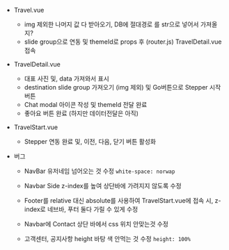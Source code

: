 - Travel.vue

  - img 제외한 나머지 값 다 받아오기,
    DB에 절대경로 를 str으로 넣어서 가져올지?
  - slide group으로 연동 및 themeId로 props 후 (router.js)
    TravelDetail.vue 접속

- TravelDetail.vue

  - 대표 사진 및, data 가져와서 표시
  - destination slide group 가져오기 (img 제외) 및 Go버튼으로 Stepper 시작 버튼
  - Chat modal 아이콘 작성 및 themeId 전달 완료
  - 좋아요 버튼 완료 (하지만 데이터전달은 아직)

- TravelStart.vue

  - Stepper 연동 완료 및, 이전, 다음, 닫기 버튼 활성화

- 버그

  - NavBar 유저네임 넘어오는 것 수정 
    `white-space: norwap`

  - Navbar Side z-index를 높여 상단바에 가려지지 않도록 수정

  - Footer를 relative 대신 absolute를 사용하여 TravelStart.vue에 접속 시, z-index로 네브바, 푸터 둘다 가릴 수 있게 수정

  - Navbar에 Contact 상단 바에서 css 위치 안맞는것 수정

  - 고객센터, 공지사항 height 바탕 색 안먹는 것 수정
    `height: 100%`

    
